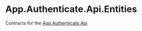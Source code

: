 # App.Authenticate.Api.Entities

Contracts for the [App.Authenticate.Api](https://github.com/kamal-k-j/App.Authenticate.Api)